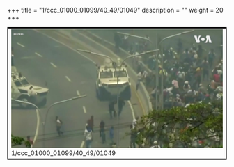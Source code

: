 +++
title = "1/ccc_01000_01099/40_49/01049"
description = ""
weight = 20
+++

<table style="border:2px solid black;max-width:800px;max-height:800px;" 
><tr><td>
<img class="center-fit-jpg"
src="/jpg_/aaa_20190430_NxaOmWaI8sI_01048.jpg">
1/ccc_01000_01099/40_49/01049
</img></td></tr></table>
